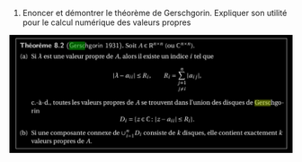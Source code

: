 1. Enoncer et démontrer le théorème de Gerschgorin. Expliquer son utilité pour le calcul numérique des valeurs propres

![gerschgorin](../images/gerschgorin.png)


